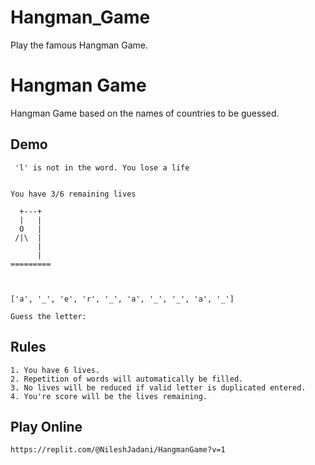 # Hangman_Game
Play the famous Hangman Game.

# Hangman Game

Hangman Game based on the names of countries to be guessed.


## Demo

```
 'l' is not in the word. You lose a life


You have 3/6 remaining lives

  +---+
  |   |
  O   |
 /|\  |
      |
      |
=========



['a', '_', 'e', 'r', '_', 'a', '_', '_', 'a', '_']

Guess the letter:
```



## Rules
```
1. You have 6 lives.
2. Repetition of words will automatically be filled.
3. No lives will be reduced if valid letter is duplicated entered.
4. You're score will be the lives remaining.  
```
## Play Online
```
https://replit.com/@NileshJadani/HangmanGame?v=1

```
